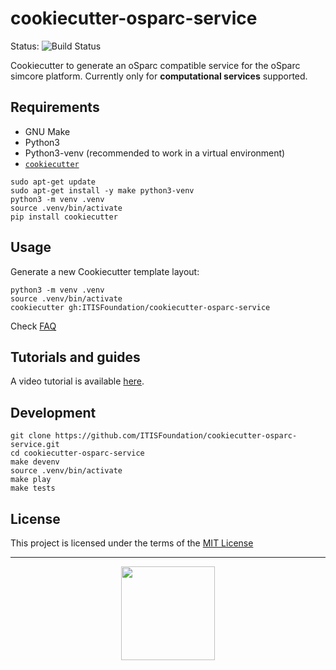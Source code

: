 # cookiecutter-osparc-service

Status: ![Build Status](https://github.com/ITISFoundation/cookiecutter-osparc-service/workflows/Github-CI%20Push/PR/badge.svg)

Cookiecutter to generate an oSparc compatible service for the oSparc simcore platform. Currently only for **computational services** supported.


## Requirements
- GNU Make
- Python3
- Python3-venv (recommended to work in a virtual environment)
- [``cookiecutter``](https://python-package-generator.readthedocs.io/en/master/)

```console
sudo apt-get update
sudo apt-get install -y make python3-venv
python3 -m venv .venv
source .venv/bin/activate
pip install cookiecutter
```

## Usage

Generate a new Cookiecutter template layout:
```console
python3 -m venv .venv
source .venv/bin/activate
cookiecutter gh:ITISFoundation/cookiecutter-osparc-service
```

Check [FAQ](./FAQ.md)

## Tutorials and guides
A video tutorial is available [here](https://youtu.be/yoKXHMQcs1Y?si=lmJgDM-Y52jvwS3d).

## Development

```console
git clone https://github.com/ITISFoundation/cookiecutter-osparc-service.git
cd cookiecutter-osparc-service
make devenv
source .venv/bin/activate
make play
make tests
```

## License

This project is licensed under the terms of the [MIT License](/LICENSE)


---

<p align="center">
<img src="https://forthebadge.com/images/badges/built-with-love.svg" width="150">
</p>
